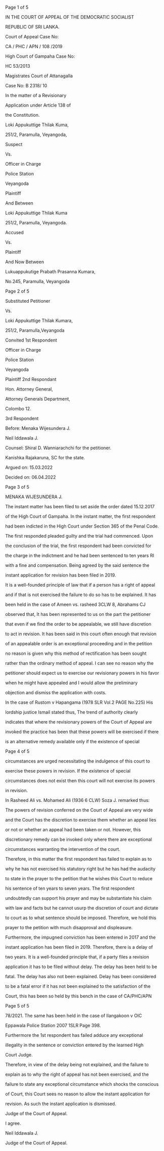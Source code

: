 Page 1 of 5

IN THE COURT OF APPEAL OF THE DEMOCRATIC SOCIALIST

REPUBLIC OF SRI LANKA.

Court of Appeal Case No:

CA / PHC / APN / 108 /2019

High Court of Gampaha Case No:

HC 53/2013

Magistrates Court of Attanagalla

Case No: B 2318/ 10

In the matter of a Revisionary

Application under Article 138 of

the Constitution.

Loki Appukuttige Thilak Kuma,

251/2, Paramulla, Veyangoda,

Suspect

Vs.

Officer in Charge

Police Station

Veyangoda

Plaintiff

And Between

Loki Appukuttige Thilak Kuma

251/2, Paramulla, Veyangoda.

Accused

Vs.

Plaintiff

And Now Between

Lukuappukutige Prabath Prasanna Kumara,

No.245, Paramulla, Veyangoda

Page 2 of 5

Substituted Petitioner

Vs.

Loki Appukuttige Thilak Kumara,

251/2, Paramulla,Veyangoda

Convited 1st Respondent

Officer in Charge

Police Station

Veyangoda

Plaintiff 2nd Respondant

Hon. Attorney General,

Attorney Generals Department,

Colombo 12.

3rd Respondent

Before: Menaka Wijesundera J.

Neil Iddawala J.

Counsel: Shiral D. Wanniarachchi for the petitioner.

Kanishka Rajakaruna, SC for the state.

Argued on: 15.03.2022

Decided on: 06.04.2022

Page 3 of 5

MENAKA WIJESUNDERA J.

The instant matter has been filed to set aside the order dated 15.12.2017

of the High Court of Gampaha. In the instant matter, the first respondent

had been indicted in the High Court under Section 365 of the Penal Code.

The first responded pleaded guilty and the trial had commenced. Upon

the conclusion of the trial, the first respondent had been convicted for

the charge in the indictment and he had been sentenced to ten years RI

with a fine and compensation. Being agreed by the said sentence the

instant application for revision has been filed in 2019.

It is a well-founded principle of law that if a person has a right of appeal

and if that is not exercised the failure to do so has to be explained. It has

been held in the case of Ameen vs. rasheed 3CLW 8, Abrahams CJ

observed that, It has been represented to us on the part the petitioner

that even if we find the order to be appealable, we still have discretion

to act in revision. It has been said in this court often enough that revision

of an appealable order is an exceptional proceeding and in the petition

no reason is given why this method of rectification has been sought

rather than the ordinary method of appeal. I can see no reason why the

petitioner should expect us to exercise our revisionary powers in his favor

when he might have appealed and I would allow the preliminary

objection and dismiss the application with costs.

In the case of Rustom v Hapangama (1978 SLR Vol.2 PAGE No.225) His

lordship justice Ismail stated thus, The trend of authority clearly

indicates that where the revisionary powers of the Court of Appeal are

invoked the practice has been that these powers will be exercised if there

is an alternative remedy available only if the existence of special

Page 4 of 5

circumstances are urged necessitating the indulgence of this court to

exercise these powers in revision. If the existence of special

circumstances does not exist then this court will not exercise its powers

in revision.

In Rasheed Ali vs. Mohamed Ali (1936 6 CLW) Soza J. remarked thus:

The powers of revision conferred on the Court of Appeal are very wide

and the Court has the discretion to exercise them whether an appeal lies

or not or whether an appeal had been taken or not. However, this

discretionary remedy can be invoked only where there are exceptional

circumstances warranting the intervention of the court.

Therefore, in this matter the first respondent has failed to explain as to

why he has not exercised his statutory right but he has had the audacity

to state in the prayer to the petition that he wishes this Court to reduce

his sentence of ten years to seven years. The first respondent

undoubtedly can support his prayer and may be substantiate his claim

with law and facts but he cannot usurp the discretion of court and dictate

to court as to what sentence should be imposed. Therefore, we hold this

prayer to the petition with much disapproval and displeasure.

Furthermore, the impugned conviction has been entered in 2017 and the

instant application has been filed in 2019. Therefore, there is a delay of

two years. It is a well-founded principle that, if a party files a revision

application it has to be filed without delay. The delay has been held to be

fatal. The delay has also not been explained. Delay has been considered

to be a fatal error if it has not been explained to the satisfaction of the

Court, this has been so held by this bench in the case of CA/PHC/APN

Page 5 of 5

78/2021. The same has been held in the case of Ilangakoon v OIC

Eppawala Police Station 2007 1SLR Page 398.

Furthermore the 1st respondent has failed adduce any exceptional

illegality in the sentence or conviction entered by the learned High

Court Judge.

Therefore, in view of the delay being not explained, and the failure to

explain as to why the right of appeal has not been exercised, and the

failure to state any exceptional circumstance which shocks the conscious

of Court, this Court sees no reason to allow the instant application for

revision. As such the instant application is dismissed.

Judge of the Court of Appeal.

I agree.

Neil Iddawala J.

Judge of the Court of Appeal.